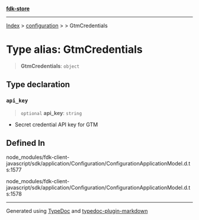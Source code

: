 [**fdk-store**](../../../README.md)
***

[Index](../../../API.md) > [configuration](../../README.md) > [<internal>](../README.md) > GtmCredentials

# Type alias: GtmCredentials

> **GtmCredentials**: `object`

## Type declaration

### `api_key`

> `optional` **api\_key**: `string`

- Secret credential API key for GTM

## Defined In

node\_modules/fdk-client-javascript/sdk/application/Configuration/ConfigurationApplicationModel.d.ts:1577

node\_modules/fdk-client-javascript/sdk/application/Configuration/ConfigurationApplicationModel.d.ts:1578

***
Generated using [TypeDoc](https://typedoc.org/) and [typedoc-plugin-markdown](https://www.npmjs.com/package/typedoc-plugin-markdown)
